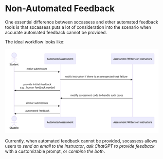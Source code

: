 # Non-Automated Feedback

One essential difference between socassess and other automated feedback tools is
that socassess puts a lot of consideration into the scenario when accurate
automated feedback cannot be provided.

The ideal workflow looks like:

![](figs/diagram.png "The ideal workflow of providing feedback in socassess")

Currently, when automated feedback cannot be provided, socassess allows users to
_send an email to the instructor_, _ask ChatGPT to provide feedback_ with a
customizable prompt, or _combine the both_.
